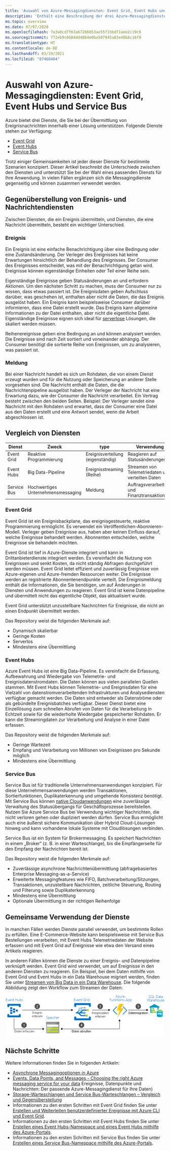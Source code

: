 ```yaml
---
title: 'Auswahl von Azure-Messagingdiensten: Event Grid, Event Hubs und Service Bus'
description: 'Enthält eine Beschreibung der drei Azure-Messagingdienste: Azure Event Grid, Event Hubs und Service Bus. Hier erfahren Sie, welcher Dienst für welche Szenarien zu empfehlen ist.'
ms.topic: overview
ms.date: 07/07/2020
ms.openlocfilehash: 7a3a0cd7f63a67206053ae55f33bd71aee2c19c6
ms.sourcegitcommit: 772eb9c6684dd4864e0ba507945a83e48b8c16f0
ms.translationtype: HT
ms.contentlocale: de-DE
ms.lasthandoff: 03/19/2021
ms.locfileid: "87460404"
---
```

# <a name="choose-between-azure-messaging-services---event-grid-event-hubs-and-service-bus"></a>Auswahl von Azure-Messagingdiensten: Event Grid, Event Hubs und Service Bus

Azure bietet drei Dienste, die Sie bei der Übermittlung von Ereignisnachrichten innerhalb einer Lösung unterstützen. Folgende Dienste stehen zur Verfügung:

* [Event Grid](./index.yml)
* [Event Hubs](../event-hubs/index.yml)
* [Service Bus](../service-bus-messaging/index.yml)

Trotz einiger Gemeinsamkeiten ist jeder dieser Dienste für bestimmte Szenarien konzipiert. Dieser Artikel beschreibt die Unterschiede zwischen den Diensten und unterstützt Sie bei der Wahl eines passenden Diensts für Ihre Anwendung. In vielen Fällen ergänzen sich die Messagingdienste gegenseitig und können zusammen verwendet werden.

## <a name="event-vs-message-services"></a>Gegenüberstellung von Ereignis- und Nachrichtendiensten

Zwischen Diensten, die ein Ereignis übermitteln, und Diensten, die eine Nachricht übermitteln, besteht ein wichtiger Unterschied.

### <a name="event"></a>Ereignis

Ein Ereignis ist eine einfache Benachrichtigung über eine Bedingung oder eine Zustandsänderung. Der Verleger des Ereignisses hat keine Erwartungen hinsichtlich der Behandlung des Ereignisses. Der Consumer des Ereignisses entscheidet, was mit der Benachrichtigung getan wird. Ereignisse können eigenständige Einheiten oder Teil einer Reihe sein.

Eigenständige Ereignisse geben Statusänderungen an und erfordern Aktionen. Um den nächsten Schritt zu machen, muss der Consumer nur zu wissen, dass etwas passiert ist. Die Ereignisdaten geben Aufschluss darüber, was geschehen ist, enthalten aber nicht die Daten, die das Ereignis ausgelöst haben. Ein Ereignis kann beispielsweise Consumer darüber informieren, dass eine Datei erstellt wurde. Das Ereignis kann allgemeine Informationen zu der Datei enthalten, aber nicht die eigentliche Datei. Eigenständige Ereignisse eignen sich ideal für [serverlose](https://azure.com/serverless) Lösungen, die skaliert werden müssen.

Reihenereignisse geben eine Bedingung an und können analysiert werden. Die Ereignisse sind nach Zeit sortiert und voneinander abhängig. Der Consumer benötigt die sortierte Reihe von Ereignissen, um zu analysieren, was passiert ist.

### <a name="message"></a>Meldung

Bei einer Nachricht handelt es sich um Rohdaten, die von einem Dienst erzeugt wurden und für die Nutzung oder Speicherung an anderer Stelle vorgesehen sind. Die Nachricht enthält die Daten, die die Nachrichtenpipeline ausgelöst haben. Der Verleger der Nachricht hat eine Erwartung dazu, wie der Consumer die Nachricht verarbeitet. Ein Vertrag besteht zwischen den beiden Seiten. Beispiel: Der Verleger sendet eine Nachricht mit den Rohdaten und erwartet, dass der Consumer eine Datei aus den Daten erstellt und eine Antwort sendet, wenn die Arbeit abgeschlossen ist.

## <a name="comparison-of-services"></a>Vergleich von Diensten

| Dienst | Zweck | type | Verwendung |
| ------- | ------- | ---- | ----------- |
| Event Grid | Reaktive Programmierung | Ereignisverteilung (eigenständig) | Reagieren auf Statusänderungen |
| Event Hubs | Big Data-Pipeline | Ereignisstreaming (Reihe) | Streamen von Telemetriedaten und verteilten Daten |
| Service Bus | Hochwertiges Unternehmensmessaging | Meldung | Auftragsverarbeitung und Finanztransaktionen |

### <a name="event-grid"></a>Event Grid

Event Grid ist ein Ereignisbackplane, das ereignisgesteuerte, reaktive Programmierung ermöglicht. Es verwendet ein Veröffentlichen-Abonnieren-Modell. Verleger geben Ereignisse aus, haben aber keinen Einfluss darauf, welche Ereignisse behandelt werden. Abonnenten entscheiden, welche Ereignisse sie behandeln möchten.

Event Grid ist tief in Azure-Dienste integriert und kann in Drittanbieterdienste integriert werden. Es vereinfacht die Nutzung von Ereignissen und senkt Kosten, da nicht ständig Abfragen durchgeführt werden müssen. Event Grid leitet effizient und zuverlässig Ereignisse von Azure-eigenen und Azure-fremden Ressourcen weiter. Die Ereignisse werden an registrierte Abonnentenendpunkte verteilt. Die Ereignismeldung enthält die Informationen, die Sie benötigen, um auf Änderungen in Diensten und Anwendungen zu reagieren. Event Grid ist keine Datenpipeline und übermittelt nicht das eigentliche Objekt, das aktualisiert wurde.

Event Grid unterstützt unzustellbare Nachrichten für Ereignisse, die nicht an einen Endpunkt übermittelt werden.

Das Repository weist die folgenden Merkmale auf:

* Dynamisch skalierbar
* Geringe Kosten
* Serverlos
* Mindestens eine Übermittlung

### <a name="event-hubs"></a>Event Hubs

Azure Event Hubs ist eine Big Data-Pipeline. Es vereinfacht die Erfassung, Aufbewahrung und Wiedergabe von Telemetrie- und Ereignisdatenstromdaten. Die Daten können aus vielen parallelen Quellen stammen. Mit Event Hubs können Telemetrie- und Ereignisdaten für eine Vielzahl von datenstromverarbeitenden Infrastrukturen und Analysediensten verfügbar gemacht werden. Die Daten sind entweder als Datenströme oder als gebündelte Ereignisbatches verfügbar. Dieser Dienst bietet eine Einzellösung zum schnellen Abrufen von Daten für die Verarbeitung in Echtzeit sowie für die wiederholte Wiedergabe gespeicherter Rohdaten. Er kann die Streamingdaten zur Verarbeitung und Analyse in einer Datei erfassen.

Das Repository weist die folgenden Merkmale auf:

* Geringe Wartezeit
* Empfang und Verarbeitung von Millionen von Ereignissen pro Sekunde möglich
* Mindestens eine Übermittlung

### <a name="service-bus"></a>Service Bus

Service Bus ist für traditionelle Unternehmensanwendungen konzipiert. Für diese Unternehmensanwendungen werden Transaktionen, Sortierfunktionen, Duplikaterkennung und umgehende Konsistenz benötigt. Mit Service Bus können [native Cloudanwendungen](https://azure.microsoft.com/overview/cloudnative/) eine zuverlässige Verwaltung des Statusübergangs für Geschäftsprozesse bereitstellen. Nutzen Sie Azure Service Bus bei Verwendung wichtiger Nachrichten, die nicht verloren gehen oder dupliziert werden dürfen. Service Bus ermöglicht auch eine äußerst sichere Kommunikation über Hybrid Cloud-Lösungen hinweg und kann vorhandene lokale Systeme mit Cloudlösungen verbinden.

Service Bus ist ein System für Brokermessaging. Es speichert Nachrichten in einem „Broker“ (z. B. in einer Warteschlange), bis die Empfängerseite für den Empfang der Nachrichten bereit ist.

Das Repository weist die folgenden Merkmale auf:

* Zuverlässige asynchrone Nachrichtenübermittlung (abfragebasiertes Enterprise Messaging-as-a-Service)
* Erweiterte Messagingfeatures wie FIFO, Batchverarbeitung/Sitzungen, Transaktionen, unzustellbare Nachrichten, zeitliche Steuerung, Routing und Filterung sowie Duplikaterkennung
* Mindestens eine Übermittlung
* Optionale Übermittlung in der richtigen Reihenfolge

## <a name="use-the-services-together"></a>Gemeinsame Verwendung der Dienste

In manchen Fällen werden Dienste parallel verwendet, um bestimmte Rollen zu erfüllen. Eine E-Commerce-Website kann beispielsweise mit Service Bus Bestellungen verarbeiten, mit Event Hubs Telemetriedaten der Website erfassen und mit Event Grid auf Ereignisse wie etwa den Versand eines Artikels reagieren.

In anderen Fällen können die Dienste zu einer Ereignis- und Datenpipeline verknüpft werden. Event Grid wird verwendet, um auf Ereignisse in den anderen Diensten zu reagieren. Ein Beispiel, bei dem Daten mithilfe von Event Grid und Event Hubs in ein Data Warehouse migriert werden, finden Sie unter [Streamen von Big Data in ein Data Warehouse](event-grid-event-hubs-integration.md). Die folgende Abbildung zeigt den Workflow zum Streamen der Daten:

![Übersicht über das Streamen von Daten](./media/compare-messaging-services/overview.png)

## <a name="next-steps"></a>Nächste Schritte
Weitere Informationen finden Sie in folgenden Artikeln: 
- [Asynchrone Messagingoptionen in Azure](/azure/architecture/guide/technology-choices/messaging)
- [Events, Data Points, and Messages - Choosing the right Azure messaging service for your data](https://azure.microsoft.com/blog/events-data-points-and-messages-choosing-the-right-azure-messaging-service-for-your-data/) Ereignisse, Datenpunkte und Nachrichten: Der passende Azure-Messagingdienst für Ihre Daten)
- [Storage-Warteschlangen und Service Bus-Warteschlangen – Vergleich und Gegenüberstellung](../service-bus-messaging/service-bus-azure-and-service-bus-queues-compared-contrasted.md)
- Informationen zu den ersten Schritten mit Event Grid finden Sie unter [Erstellen und Weiterleiten benutzerdefinierter Ereignisse mit Azure CLI und Event Grid](custom-event-quickstart.md).
- Informationen zu den ersten Schritten mit Event Hubs finden Sie unter [Erstellen eines Event Hubs-Namespace und eines Event Hubs mithilfe des Azure-Portals](../event-hubs/event-hubs-create.md).
- Informationen zu den ersten Schritten mit Service Bus finden Sie unter [Erstellen eines Service Bus-Namespace mithilfe des Azure-Portals](../service-bus-messaging/service-bus-create-namespace-portal.md).
